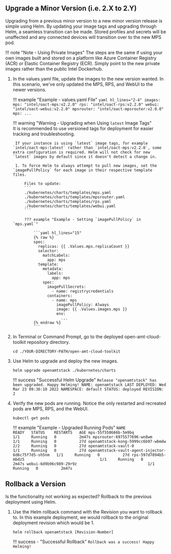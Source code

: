 


## Upgrade a Minor Version (i.e. 2.X to 2.Y)

Upgrading from a previous minor version to a new minor version release is simple using Helm. By updating your image tags and upgrading through Helm, a seamless transition can be made. Stored profiles and secrets will be unaffected and any connected devices will transition over to the new MPS pod.

!!! note "Note - Using Private Images"
    The steps are the same if using your own images built and stored on a platform like Azure Container Registry (ACR) or Elastic Container Registry (ECR). Simply point to the new private images rather than the public Intel Dockerhub.

1. In the values.yaml file, update the images to the new version wanted. In this scenario, we've only updated the MPS, RPS, and WebUI to the newer versions. 

    !!! example "Example - values.yaml File"
        ```yaml hl_lines="2-4"
        images:
          mps: "intel/oact-mps:v2.2.0"
          rps: "intel/oact-rps:v2.2.0"
          webui: "intel/oact-webui:v2.2.0"
          mpsrouter: "intel/oact-mpsrouter:v2.0.0"
        mps:
          ...
        ```

    !!! warning "Warning - Upgrading when Using `latest` Image Tags"    
        It is recommended to use versioned tags for deployment for easier tracking and troubleshooting. 
        
        If your instance is using `latest` image tags, for example `intel/oact-mps:latest` rather than `intel/oact-mps:v2.2.0`, some extra configuration is required. Helm will not check for new `latest` images by default since it doesn't detect a change in.

        1. To force Helm to always attempt to pull new images, set the `imagePullPolicy` for each image in their respective template files.

            Files to update:
            ```
            ./kubernetes/charts/templates/mps.yaml
            ./kubernetes/charts/templates/mpsrouter.yaml
            ./kubernetes/charts/templates/rps.yaml
            ./kubernetes/charts/templates/webui.yaml
            ```

            ??? example "Example - Setting `imagePullPolicy` in `mps.yaml`"

                ```yaml hl_lines="15"
                {% raw %}
                spec:
                  replicas: {{ .Values.mps.replicaCount }}
                  selector:
                    matchLabels:
                      app: mps
                  template:
                    metadata:
                      labels:
                        app: mps
                    spec:
                      imagePullSecrets:
                        - name: registrycredentials
                      containers:
                        - name: mps
                          imagePullPolicy: Always
                          image: {{ .Values.images.mps }}
                          env:
                            ...
                {% endraw %}            
                ```


2. In Terminal or Command Prompt, go to the deployed open-amt-cloud-toolkit repository directory.

    ```
    cd ./YOUR-DIRECTORY-PATH/open-amt-cloud-toolkit
    ```


3. Use Helm to upgrade and deploy the new images.

    ```
    helm upgrade openamtstack ./kubernetes/charts
    ```

    !!! success "Successful Helm Upgrade"
        ```
        Release "openamtstack" has been upgraded. Happy Helming!
        NAME: openamtstack
        LAST DEPLOYED: Wed Mar 23 09:36:10 2022
        NAMESPACE: default
        STATUS: deployed
        REVISION: 2
        ```

4. Verify the new pods are running. Notice the only restarted and recreated pods are MPS, RPS, and the WebUI.

    ```
    kubectl get pods
    ```

    !!! example "Example - Upgraded Running Pods"
        ```
        NAME                                                 READY   STATUS    RESTARTS   AGE
        mps-55f558666b-5m9bq                                 1/1     Running   0          2m47s
        mpsrouter-6975577696-wn8wm                           1/1     Running   0          27d
        openamtstack-kong-5999cc6b97-wbmdw                   2/2     Running   0          27d
        openamtstack-vault-0                                 1/1     Running   0          27d
        openamtstack-vault-agent-injector-6d6c75f7d5-sh5nm   1/1     Running   0          27d
        rps-597d7894b5-mbdz5                                 1/1     Running   0          2m47s
        webui-6d9b96c989-29r9z                               1/1     Running   0          2m47s
        ```

## Rollback a Version

Is the functionality not working as expected? Rollback to the previous deployment using Helm.

1. Use the Helm rollback command with the Revision you want to rollback to. In this example deployment, we would rollback to the original deployment revision which would be 1.

    ```
    helm rollback openamtstack [Revision-Number]
    ```
    
    !!! success - "Successful Rollback" 
        ```
        Rollback was a success! Happy Helming!
        ```

<!-- ## Upgrade LTS or Major Versions (i.e. 2.X to 3.Y) -->